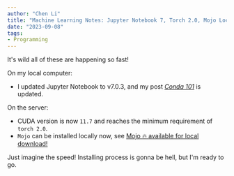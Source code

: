 ```yaml
---
author: "Chen Li"
title: "Machine Learning Notes: Jupyter Notebook 7, Torch 2.0, Mojo Locally"
date: "2023-09-08"
tags: 
- Programming
---
```


It's wild all of these are happening so fast!

On my local computer:
- I updated Jupyter Notebook to v7.0.3, and my post [_Conda 101_](https://chenli2049.github.io/posts/20230327-conda-101/) is updated.

On the server:
- CUDA version is now `11.7` and reaches the minimum requirement of `torch 2.0`.
- `Mojo` can be installed locally now, see [Mojo 🔥 available for local download!](https://github.com/modularml/mojo/discussions/568)

Just imagine the speed! Installing process is gonna be hell, but I'm ready to go.